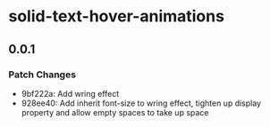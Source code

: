 # solid-text-hover-animations

## 0.0.1

### Patch Changes

- 9bf222a: Add wring effect
- 928ee40: Add inherit font-size to wring effect, tighten up display property and allow empty spaces to take up space
